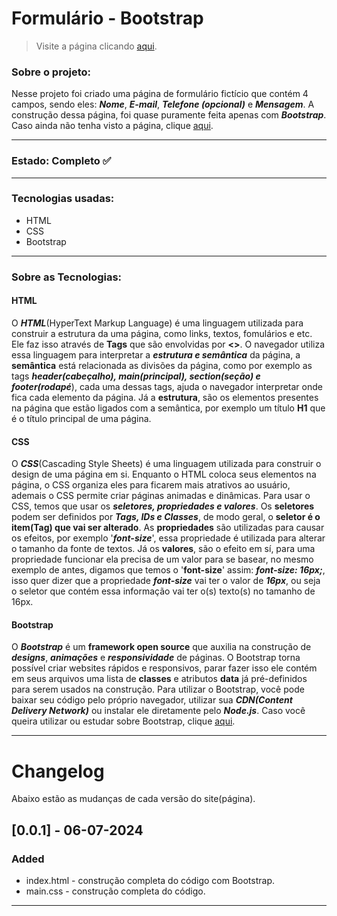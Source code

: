 # Formulário - Bootstrap

<!-- Link para página do projeto -->
> Visite a página clicando [aqui](https://matheus-reichemback-stang.github.io/formulario_bootstrap/ "Visitar página").

### Sobre o projeto:
Nesse projeto foi criado uma página de formulário fictício que contém 4 campos, sendo eles:
**_Nome_**, **_E-mail_**, **_Telefone (opcional)_** e **_Mensagem_**. A construção dessa página, foi quase puramente feita apenas 
com _**Bootstrap**_. Caso ainda não tenha visto a página, clique [aqui](https://matheus-reichemback-stang.github.io/formulario_bootstrap/ "Visitar página").

---
<!-- Estado de desenvolvimento -->
 ### Estado: Completo ✅ 
***
 ### Tecnologias usadas:
 * HTML
 * CSS
 * Bootstrap
---
### Sobre as Tecnologias:

#### HTML
O ***HTML***(HyperText Markup Language) é uma linguagem utilizada para construir a estrutura da uma página, como links, textos, fomulários e etc. Ele faz isso através de **Tags** que são envolvidas por **<>**. O navegador utiliza essa linguagem para interpretar a ***estrutura e semântica*** da página, a **semântica** está relacionada as divisões da página, como por exemplo as tags ***header(cabeçalho), main(principal), section(seção) e footer(rodapé***), cada uma dessas tags, ajuda o navegador interpretar onde fica cada elemento da página. Já a **estrutura**, são os elementos presentes na página que estão ligados com a semântica, por exemplo um título **H1** que é o título principal de uma página.

#### CSS
O ***CSS***(Cascading Style Sheets) é uma linguagem utilizada para construir o design de uma página em si. Enquanto o HTML coloca seus elementos na página, o CSS organiza eles para ficarem mais atrativos ao usuário, ademais o CSS permite criar páginas animadas e dinâmicas. Para usar o CSS, temos que usar os ***seletores, propriedades e valores***. Os **seletores** podem ser definidos por ***Tags, IDs e Classes***, de modo geral, o **seletor é o item(Tag) que vai ser alterado**. As **propriedades** são utilizadas para causar os efeitos, por exemplo '***font-size***', essa propriedade é utilizada para alterar o tamanho da fonte de textos. Já os **valores**, são o efeito em sí, para uma propriedade funcionar ela precisa de um valor para se basear, no mesmo exemplo de antes, digamos que temos o '**font-size**' assim: ***font-size: 16px;***, isso quer dizer que a propriedade ***font-size*** vai ter o valor de ***16px***, ou seja o seletor que contém essa informação vai ter o(s) texto(s) no tamanho de 16px.

#### Bootstrap
O ***Bootstrap*** é um **framework open source** que auxilia na construção de **_designs_**, **_animações_** e **_responsividade_** de páginas. O Bootstrap torna possível criar websites rápidos e responsivos, parar fazer isso ele contém em seus arquivos uma lista de
**classes** e atributos **data** já pré-definidos para serem usados na construção. Para utilizar o Bootstrap, você pode baixar seu código pelo próprio navegador, utilizar sua **_CDN(Content Delivery Network)_** ou instalar ele diretamente pelo **_Node.js_**. Caso você
queira utilizar ou estudar sobre Bootstrap, clique [aqui](https://getbootstrap.com/ "Documentação do Bootstrap").

---

# Changelog

Abaixo estão as mudanças de cada versão do site(página).

## [0.0.1] - 06-07-2024
### Added
- index.html - construção completa do código com Bootstrap.
- main.css - construção completa do código.
---
